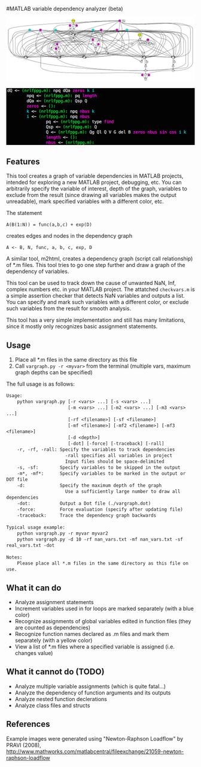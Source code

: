 #MATLAB variable dependency analyzer (beta)

![Variable dependency graph sample, visualized by Graphviz](sample1.png)

![Variable dependency output sample](sample2.png)

## Features
This tool creates a graph of variable dependencies in MATLAB projects, intended for exploring a new MATLAB project, debugging, etc. You can arbitrarily specify the variable of interest, depth of the graph, variables to exclude from the result (since drawing all variables makes the output unreadable), mark specified variables with a different color, etc.

The statement

    A(B(1:N)) = func(a,b,c) + exp(D)

creates edges and nodes in the dependency graph

    A <- B, N, func, a, b, c, exp, D

A similar tool, m2html, creates a dependency graph (script call relationship) of *.m files. This tool tries to go one step further and draw a graph of the dependency of variables.

This tool can be used to track down the cause of unwanted NaN, Inf, complex numbers etc. in your MATLAB project. The attatched `checkvars.m` is a simple assertion checker that detects NaN variables and outputs a list. You can specify and mark such variables with a different color, or exclude such variables from the result for smooth analysis.

This tool has a very simple implementation and still has many limitations, since it mostly only recognizes basic assignment statements.


## Usage
1. Place all *.m files in the same directory as this file
2. Call `vargraph.py -r <myvar>` from the terminal (multiple vars, maximum graph depths can be specified)

The full usage is as follows:

    Usage:
        python vargraph.py [-r <vars> ...] [-s <vars> ...]
                           [-m <vars> ...] [-m2 <vars> ...] [-m3 <vars> ...]
                           [-rf <filename>] [-sf <filename>]
                           [-mf <filename>] [-mf2 <filename>] [-mf3 <filename>]
                           [-d <depth>]
                           [-dot] [-force] [-traceback] [-rall]
        -r, -rf, -rall: Specify the variables to track dependencies
                          -rall specifies all variables in project
                          Input files should be space-delimited
        -s, -sf:        Specify variables to be skipped in the output
        -m*, -mf*:      Specify variables to be marked in the output or DOT file
        -d:             Specify the maximum depth of the graph
                          Use a sufficiently large number to draw all dependencies
        -dot:           Output a Dot file (./vargraph.dot)
        -force:         Force evaluation (specify after updating file)
        -traceback:     Trace the dependency graph backwards
    
    Typical usage example:
        python vargraph.py -r myvar myvar2
        python vargraph.py -d 10 -rf nan_vars.txt -mf nan_vars.txt -sf real_vars.txt -dot
     
    Notes:
        Please place all *.m files in the same directory as this file on use.

## What it can do
- Analyze assignment statements
- Increment variables used in for loops are marked separately (with a blue color)
- Recognize assignments of global variables edited in function files (they are counted as dependencies)
- Recognize function names declared as .m files and mark them separately (with a yellow color)
- View a list of *.m files where a specified variable is assigned (i.e. changes value)

## What it cannot do (TODO)
- Analyze multiple variable assignments (which is quite fatal...)
- Analyze the dependency of function arguments and its outputs
- Analyze nested function declerations
- Analyze class files and structs

## References
Example images were generated using "Newton-Raphson Loadflow" by PRAVI (2008), http://www.mathworks.com/matlabcentral/fileexchange/21059-newton-raphson-loadflow
